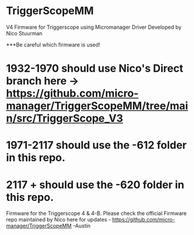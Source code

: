 # TriggerScopeMM
V4 Firmware for Triggerscope using Micromanager Driver Developed by Nico Stuurman

***Be careful which firmware is used! 
# 1932-1970 should use Nico's Direct branch here -> https://github.com/micro-manager/TriggerScopeMM/tree/main/src/TriggerScope_V3
# 1971-2117 should use the -612 folder in this repo.
# 2117 + should use the -620 folder in this repo. 

Firmware for the Triggerscope 4 & 4-B. 
Please check the official Firmware repo maintained by Nico here for updates - https://github.com/micro-manager/TriggerScopeMM
-Austin
